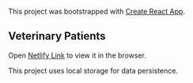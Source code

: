 This project was bootstrapped with [Create React App](https://github.com/facebook/create-react-app).

## Veterinary Patients

Open [Netlify Link](https://gifted-pare-082049.netlify.com/) to view it in the browser.

This project uses local storage for data persistence.
